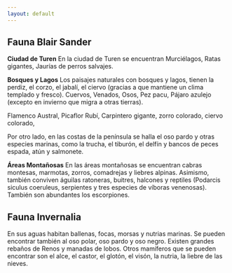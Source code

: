 ```yaml
---
layout: default
---
```


<h2>Fauna Blair Sander</h2>

**Ciudad de Turen**
En la ciudad de Turen se encuentran Murciélagos, Ratas gigantes, Jaurías de perros salvajes. 

**Bosques y Lagos**
Los paisajes naturales con bosques y lagos, tienen la perdiz, el corzo, el jabalí, el ciervo (gracias a que mantiene un clima templado y fresco). Cuervos, Venados, Osos, Pez pacu, Pájaro azulejo (excepto en invierno que migra a otras tierras).

Flamenco Austral, Picaflor Rubí, Carpintero gigante, zorro colorado, ciervo colorado, 

Por otro lado, en las costas de la península se halla el oso pardo y otras especies marinas, como la trucha, el tiburón, el delfín y bancos de peces espada, atún y salmonete. 

**Áreas Montañosas**
En las áreas montañosas se encuentran cabras montesas, marmotas, zorros, comadrejas y liebres alpinas. Asimismo, también conviven águilas ratoneras, buitres, halcones y reptiles (Podarcis siculus coeruleus, serpientes y tres especies de víboras venenosas). También son abundantes los escorpiones.

<h2>Fauna Invernalia</h2>

En sus aguas habitan ballenas, focas, morsas y nutrias marinas. Se pueden encontrar también al oso polar, oso pardo y oso negro. Existen grandes rebaños de Renos y manadas de lobos. Otros mamíferos que se pueden encontrar son el alce, el castor, el glotón, el visón, la nutria, la liebre de las nieves.
